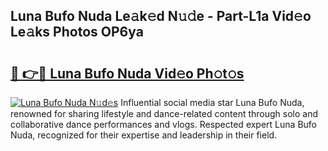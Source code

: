 ## Luna Bufo Nuda Le𝚊k𝚎d N𝚞𝚍e - Part-L1a Vid𝚎o Le𝚊ks Photos OP6ya

# <h2><a href="http://fbfek8o.evod.top/?m=Luna+Bufo+Nuda">🔗 👉🔴 Luna Bufo Nuda Vid𝚎o Ph𝚘t𝚘s</a></h2>

[![Luna Bufo Nuda N𝚞d𝚎s](https://i.imgur.com/8V9OHl7.gif)](http://fbfek8o.evod.top/?m=Luna+Bufo+Nuda)
Influential social media star Luna Bufo Nuda, renowned for sharing lifestyle and dance-related content through solo and collaborative dance performances and vlogs. Respected expert Luna Bufo Nuda, recognized for their expertise and leadership in their field. 
